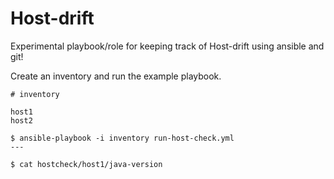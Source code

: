 Host-drift
==========

Experimental playbook/role for keeping track of Host-drift using ansible and git!

Create an inventory and run the example playbook. 

```
# inventory

host1
host2

```

```
$ ansible-playbook -i inventory run-host-check.yml
---

$ cat hostcheck/host1/java-version


```
